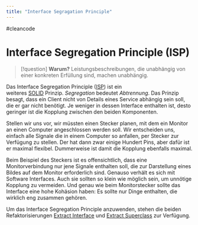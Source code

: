 ```yaml
---
title: "Interface Segragation Principle"
---
```

#cleancode 
# Interface Segregation Principle (ISP)

>[!question] **Warum?**
>Leistungsbeschreibungen, die unabhängig von einer konkreten Erfüllung sind, machen unabhängig.

Das Interface Segregation Principle ([ISP](https://drive.google.com/file/d/0BwhCYaYDn8EgOTViYjJhYzMtMzYxMC00MzFjLWJjMzYtOGJiMDc5N2JkYmJi/view)) ist ein weiteres [SOLID](docs/main/CleanCode/SOLID.md) Prinzip. _Segregation_ bedeutet _Abtrennung_. Das Prinzip besagt, dass ein Client nicht von Details eines Service abhängig sein soll, die er gar nicht benötigt. Je weniger in dessen Interface enthalten ist, desto geringer ist die Kopplung zwischen den beiden Komponenten.

Stellen wir uns vor, wir müssten einen Stecker planen, mit dem ein Monitor an einen Computer angeschlossen werden soll. Wir entscheiden uns, einfach alle Signale die in einem Computer so anfallen, per Stecker zur Verfügung zu stellen. Der hat dann zwar einige Hundert Pins, aber dafür ist er maximal flexibel. Dummerweise ist damit die Kopplung ebenfalls maximal.

Beim Beispiel des Steckers ist es offensichtlich, dass eine Monitorverbindung nur jene Signale enthalten soll, die zur Darstellung eines Bildes auf dem Monitor erforderlich sind. Genauso verhält es sich mit Software Interfaces. Auch sie sollten so klein wie möglich sein, um unnötige Kopplung zu vermeiden. Und genau wie beim Monitorstecker sollte das Interface eine hohe Kohäsion haben: Es sollte nur Dinge enthalten, die wirklich eng zusammen gehören.

Um das Interface Segregation Principle anzuwenden, stehen die beiden Refaktorisierungen [Extract Interface](http://refactoring.com/catalog/extractInterface.html) und [Extract Superclass](http://refactoring.com/catalog/extractSuperclass.html) zur Verfügung.